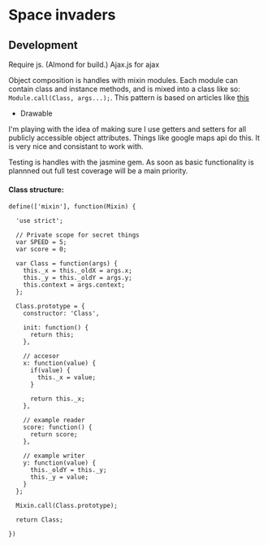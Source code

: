 # Space invaders

## Development

Require js. (Almond for build.)
Ajax.js for ajax

Object composition is handles with mixin modules. Each module can contain class
and instance methods, and is mixed into a class like so: `Module.call(Class, args...);`.
This pattern is based on articles like [this](https://javascriptweblog.wordpress.com/2011/05/31/a-fresh-look-at-javascript-mixins/)

* Drawable

I'm playing with the idea of making sure I use getters and setters for all publicly accessible object
attributes. Things like google maps api do this. It is very nice and consistant
to work with.

Testing is handles with the jasmine gem. As soon as basic functionality is plannned out
full test coverage will be a main priority.

#### Class structure:

```
define(['mixin'], function(Mixin) {

  'use strict';

  // Private scope for secret things
  var SPEED = 5;
  var score = 0;

  var Class = function(args) {
    this._x = this._oldX = args.x;
    this._y = this._oldY = args.y;
    this.context = args.context;
  };

  Class.prototype = {
    constructor: 'Class',

    init: function() {
      return this;
    },

    // accesor
    x: function(value) {
      if(value) {
        this._x = value;
      }

      return this._x;
    },

    // example reader
    score: function() {
      return score;
    },

    // example writer
    y: function(value) {
      this._oldY = this._y;
      this._y = value;
    }
  };

  Mixin.call(Class.prototype);

  return Class;

})
```
